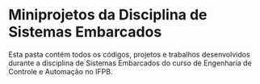 # Miniprojetos da Disciplina de Sistemas Embarcados

Esta pasta contém todos os códigos, projetos e trabalhos desenvolvidos durante a disciplina de Sistemas Embarcados do curso de Engenharia de Controle e Automação no IFPB.

